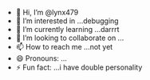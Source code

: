 - 👋 Hi, I’m @lynx479
- 👀 I’m interested in ...debugging
- 🌱 I’m currently learning ...darrrt
- 💞️ I’m looking to collaborate on ...
- 📫 How to reach me ...not yet
- 😄 Pronouns: ...
- ⚡ Fun fact: ...i have double personality

<!---
lynx479/lynx479 is a ✨ special ✨ repository because its `README.md` (this file) appears on your GitHub profile.
You can click the Preview link to take a look at your changes.
--->
